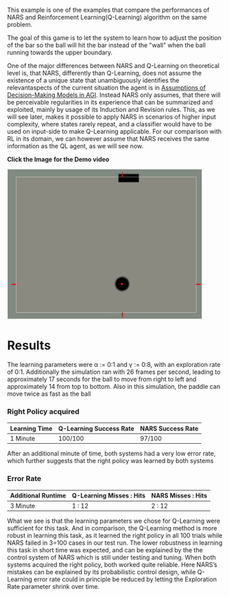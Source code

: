 This example is one of the examples that compare the performances of NARS and Reinforcement Learning(Q-Learning) algorithm on the same problem.

The goal of this game is to let the system to learn how to adjust the position of the bar so the ball will hit the bar instead of the "wall" when the ball running towards the upper boundary.

One of the major differences between NARS and Q-Learning on theoretical level is, that NARS, differently than Q-Learning, does not assume the existence of a unique state that unambiguously identifies the relevantaspects of the current situation the agent is in [Assumptions of Decision-Making Models in AGI](http://agi-conf.org/2015/wp-content/uploads/2015/07/agi15_wang_assumptions.pdf). Instead NARS only assumes, that there will be perceivable regularities in its experience that can be summarized and exploited, mainly by usage of its Induction and Revision rules. This, as we will see later, makes it possible to apply NARS in scenarios of higher input complexity, where states rarely repeat, and a classifier would have to be used on input-side to make Q-Learning applicable. For our comparison with RL in its domain, we can however assume that NARS receives the same information as the QL agent, as we will see now.

**Click the Image for the Demo video**

[![Pong Demo](https://github.com/opennars/opennars/blob/d6cb49a387f9e7fca979b2735b3d66c27a9c6912/pong.png)](https://www.youtube.com/watch?v=84nMQX444hk "Pong Game")

# Results

The learning parameters were α := 0:1 and γ := 0:8, with an exploration rate of 0:1. Additionally the simulation ran with 26 frames per second, leading to approximately 17 seconds for the ball to move from right to left and approximately 14 from top to bottom. Also in this simulation, the paddle can move twice as fast as the ball

### Right Policy acquired

| Learning Time  | Q-Learning Success Rate | NARS Success Rate  |
| -------------  | -------------------     | ------------       |
|   1 Minute     |        100/100          |       97/100       |

After an additional minute of time, both systems had a very low error rate, which further suggests that the right policy was learned by both systems

### Error Rate

| Additional Runtime  | Q-Learning Misses : Hits | NARS Misses : Hits  |
| -------------  | ------------- | ------------  |
| 3 Minute   | 1 : 12  | 2 : 12  |


What we see is that the learning parameters we chose for Q-Learning were sufficient for this task. And in comparison, the Q-Learning method is more robust in learning this task, as it learned the right policy in all 100 trials while NARS failed in 3=100 cases in our test run. The lower robustness in learning this task in short time was expected, and can be
explained by the the control system of NARS which is still under testing and tuning. When both systems acquired the right policy, both worked quite reliable. Here NARS’s mistakes can be explained by its probabilistic control design, while Q-Learning error rate could in principle be reduced by letting the Exploration Rate parameter shrink over time.